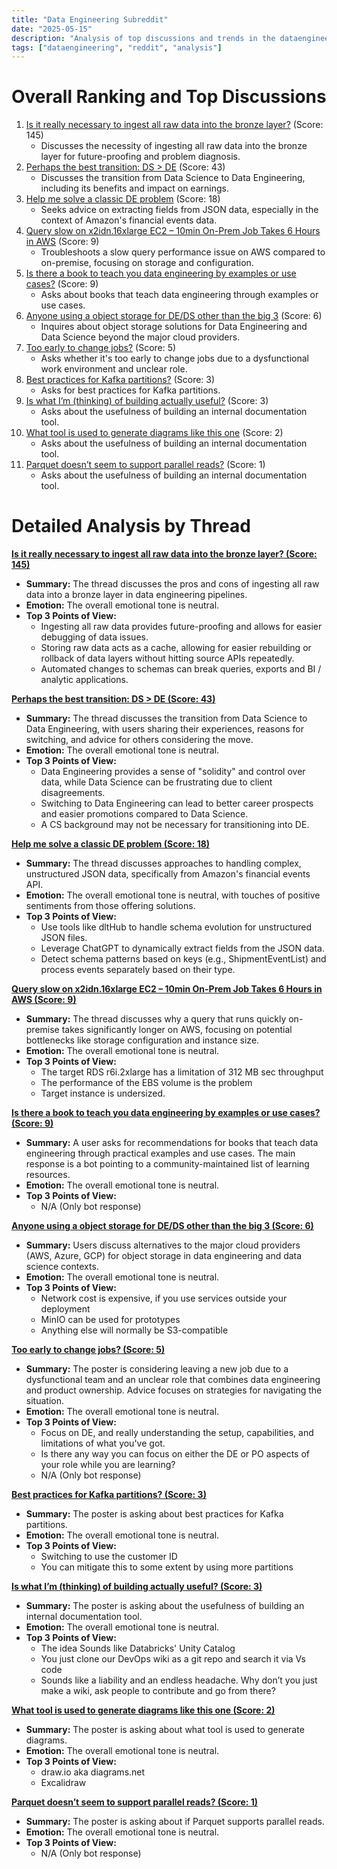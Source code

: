 ```yaml
---
title: "Data Engineering Subreddit"
date: "2025-05-15"
description: "Analysis of top discussions and trends in the dataengineering subreddit"
tags: ["dataengineering", "reddit", "analysis"]
---
```


# Overall Ranking and Top Discussions
1.  [Is it really necessary to ingest all raw data into the bronze layer?](https://www.reddit.com/r/dataengineering/comments/1kmq1ew/is_it_really_necessary_to_ingest_all_raw_data/) (Score: 145)
    * Discusses the necessity of ingesting all raw data into the bronze layer for future-proofing and problem diagnosis.
2.  [Perhaps the best transition: DS > DE](https://www.reddit.com/r/dataengineering/comments/1kn2cgq/perhaps_the_best_transition_ds_de/) (Score: 43)
    * Discusses the transition from Data Science to Data Engineering, including its benefits and impact on earnings.
3.  [Help me solve a classic DE problem](https://i.redd.it/qg1g6l7zkv0f1.jpeg) (Score: 18)
    * Seeks advice on extracting fields from JSON data, especially in the context of Amazon's financial events data.
4.  [Query slow on x2idn.16xlarge EC2 – 10min On-Prem Job Takes 6 Hours in AWS](https://www.reddit.com/r/dataengineering/comments/1kn12s8/query_slow_on_x2idn16xlarge_ec2_10min_onprem_job/) (Score: 9)
    * Troubleshoots a slow query performance issue on AWS compared to on-premise, focusing on storage and configuration.
5.  [Is there a book to teach you data engineering by examples or use cases?](https://www.reddit.com/r/dataengineering/comments/1knh5ex/is_there_a_book_to_teach_you_data_engineering_by/) (Score: 9)
    * Asks about books that teach data engineering through examples or use cases.
6.  [Anyone using a object storage for DE/DS other than the big 3](https://www.reddit.com/r/dataengineering/comments/1kn36yk/anyone_using_a_object_storage_for_deds_other_than/) (Score: 6)
    * Inquires about object storage solutions for Data Engineering and Data Science beyond the major cloud providers.
7.  [Too early to change jobs?](https://www.reddit.com/r/dataengineering/comments/1kn6f9x/too_early_to_change_jobs/) (Score: 5)
    * Asks whether it's too early to change jobs due to a dysfunctional work environment and unclear role.
8.  [Best practices for Kafka partitions?](https://www.reddit.com/r/dataengineering/comments/1kmttx5/best_practices_for_kafka_partitions/) (Score: 3)
    * Asks for best practices for Kafka partitions.
9.  [Is what I’m (thinking) of building actually useful?](https://www.reddit.com/r/dataengineering/comments/1kndvqd/is_what_im_thinking_of_building_actually_useful/) (Score: 3)
    * Asks about the usefulness of building an internal documentation tool.
10. [What tool is used to generate diagrams like this one](https://www.reddit.com/r/dataengineering/comments/1kmxtwz/what_tool_is_used_to_generate_diagrams_like_this/) (Score: 2)
    * Asks about the usefulness of building an internal documentation tool.
11. [Parquet doesn’t seem to support parallel reads?](https://www.reddit.com/r/dataengineering/comments/1knfpan/parquet_doesnt_seem_to_support_parallel_reads/) (Score: 1)
    * Asks about the usefulness of building an internal documentation tool.

# Detailed Analysis by Thread
**[Is it really necessary to ingest all raw data into the bronze layer? (Score: 145)](https://www.reddit.com/r/dataengineering/comments/1kmq1ew/is_it_really_necessary_to_ingest_all_raw_data/)**
*   **Summary:**  The thread discusses the pros and cons of ingesting all raw data into a bronze layer in data engineering pipelines.
*   **Emotion:** The overall emotional tone is neutral.
*   **Top 3 Points of View:**
    *   Ingesting all raw data provides future-proofing and allows for easier debugging of data issues.
    *   Storing raw data acts as a cache, allowing for easier rebuilding or rollback of data layers without hitting source APIs repeatedly.
    *   Automated changes to schemas can break queries, exports and BI / analytic applications.

**[Perhaps the best transition: DS > DE (Score: 43)](https://www.reddit.com/r/dataengineering/comments/1kn2cgq/perhaps_the_best_transition_ds_de/)**
*   **Summary:** The thread discusses the transition from Data Science to Data Engineering, with users sharing their experiences, reasons for switching, and advice for others considering the move.
*   **Emotion:** The overall emotional tone is neutral.
*   **Top 3 Points of View:**
    *   Data Engineering provides a sense of "solidity" and control over data, while Data Science can be frustrating due to client disagreements.
    *   Switching to Data Engineering can lead to better career prospects and easier promotions compared to Data Science.
    *   A CS background may not be necessary for transitioning into DE.

**[Help me solve a classic DE problem (Score: 18)](https://i.redd.it/qg1g6l7zkv0f1.jpeg)**
*   **Summary:** The thread discusses approaches to handling complex, unstructured JSON data, specifically from Amazon's financial events API.
*   **Emotion:** The overall emotional tone is neutral, with touches of positive sentiments from those offering solutions.
*   **Top 3 Points of View:**
    *   Use tools like dltHub to handle schema evolution for unstructured JSON files.
    *   Leverage ChatGPT to dynamically extract fields from the JSON data.
    *   Detect schema patterns based on keys (e.g., ShipmentEventList) and process events separately based on their type.

**[Query slow on x2idn.16xlarge EC2 – 10min On-Prem Job Takes 6 Hours in AWS (Score: 9)](https://www.reddit.com/r/dataengineering/comments/1kn12s8/query_slow_on_x2idn16xlarge_ec2_10min_onprem_job/)**
*   **Summary:** The thread discusses why a query that runs quickly on-premise takes significantly longer on AWS, focusing on potential bottlenecks like storage configuration and instance size.
*   **Emotion:** The overall emotional tone is neutral.
*   **Top 3 Points of View:**
    *   The target RDS r6i.2xlarge has a limitation of 312 MB sec throughput
    *   The performance of the EBS volume is the problem
    *   Target instance is undersized.

**[Is there a book to teach you data engineering by examples or use cases? (Score: 9)](https://www.reddit.com/r/dataengineering/comments/1knh5ex/is_there_a_book_to_teach_you_data_engineering_by/)**
*   **Summary:** A user asks for recommendations for books that teach data engineering through practical examples and use cases. The main response is a bot pointing to a community-maintained list of learning resources.
*   **Emotion:** The overall emotional tone is neutral.
*   **Top 3 Points of View:**
    * N/A (Only bot response)

**[Anyone using a object storage for DE/DS other than the big 3 (Score: 6)](https://www.reddit.com/r/dataengineering/comments/1kn36yk/anyone_using_a_object_storage_for_deds_other_than/)**
*   **Summary:** Users discuss alternatives to the major cloud providers (AWS, Azure, GCP) for object storage in data engineering and data science contexts.
*   **Emotion:** The overall emotional tone is neutral.
*   **Top 3 Points of View:**
    *   Network cost is expensive, if you use services outside your deployment
    *   MinIO can be used for prototypes
    *   Anything else will normally be S3-compatible

**[Too early to change jobs? (Score: 5)](https://www.reddit.com/r/dataengineering/comments/1kn6f9x/too_early_to_change_jobs/)**
*   **Summary:** The poster is considering leaving a new job due to a dysfunctional team and an unclear role that combines data engineering and product ownership. Advice focuses on strategies for navigating the situation.
*   **Emotion:** The overall emotional tone is neutral.
*   **Top 3 Points of View:**
    *   Focus on DE, and really understanding the setup, capabilities, and limitations of what you've got.
    *   Is there any way you can focus on either the DE or PO aspects of your role while you are learning?
    * N/A (Only bot response)

**[Best practices for Kafka partitions? (Score: 3)](https://www.reddit.com/r/dataengineering/comments/1kmttx5/best_practices_for_kafka_partitions/)**
*   **Summary:** The poster is asking about best practices for Kafka partitions.
*   **Emotion:** The overall emotional tone is neutral.
*   **Top 3 Points of View:**
    *   Switching to use the customer ID
    *   You can mitigate this to some extent by using more partitions

**[Is what I’m (thinking) of building actually useful? (Score: 3)](https://www.reddit.com/r/dataengineering/comments/1kndvqd/is_what_im_thinking_of_building_actually_useful/)**
*   **Summary:** The poster is asking about the usefulness of building an internal documentation tool.
*   **Emotion:** The overall emotional tone is neutral.
*   **Top 3 Points of View:**
    *   The idea Sounds like Databricks' Unity Catalog
    *   You just clone our DevOps wiki as a git repo and search it via Vs code
    *   Sounds like a liability and an endless headache. Why don’t you just make a wiki, ask people to contribute and go from there?

**[What tool is used to generate diagrams like this one (Score: 2)](https://www.reddit.com/r/dataengineering/comments/1kmxtwz/what_tool_is_used_to_generate_diagrams_like_this/)**
*   **Summary:** The poster is asking about what tool is used to generate diagrams.
*   **Emotion:** The overall emotional tone is neutral.
*   **Top 3 Points of View:**
    *   draw.io aka diagrams.net
    *   Excalidraw

**[Parquet doesn’t seem to support parallel reads? (Score: 1)](https://www.reddit.com/r/dataengineering/comments/1knfpan/parquet_doesnt_seem_to_support_parallel_reads/)**
*   **Summary:** The poster is asking about if Parquet supports parallel reads.
*   **Emotion:** The overall emotional tone is neutral.
*   **Top 3 Points of View:**
    * N/A (Only bot response)
